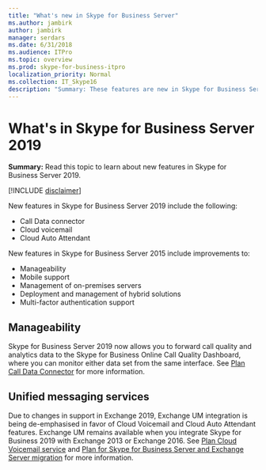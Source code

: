 ```yaml
---
title: "What's new in Skype for Business Server" 
ms.author: jambirk
author: jambirk
manager: serdars
ms.date: 6/31/2018
ms.audience: ITPro
ms.topic: overview
ms.prod: skype-for-business-itpro
localization_priority: Normal
ms.collection: IT_Skype16
description: "Summary: These features are new in Skype for Business Server 2019."
---
```


# What's in Skype for Business Server 2019 

**Summary:** Read this topic to learn about new features in Skype for Business Server 2019.  

[!INCLUDE [disclaimer](disclaimer.md)]

New features in Skype for Business Server 2019 include the following:
  
- Call Data connector
- Cloud voicemail
- Cloud Auto Attendant


  
New features in Skype for Business Server 2015 include improvements to:

- Manageability
- Mobile support
- Management of on-premises servers
- Deployment and management of hybrid solutions
- Multi-factor authentication support

  
## Manageability

Skype for Business Server 2019 now allows you to forward call quality and analytics data to the Skype for Business Online Call Quality Dashboard, where you can monitor either data set from the same interface. See [Plan Call Data Connector](hybrid/plan-call-data-connector.md) for more information.
  
## Unified messaging services

Due to changes in support in Exchange 2019, Exchange UM integration is being de-emphasised in favor of Cloud Voicemail and Cloud Auto Attendant features. Exchange UM remains available when you integrate Skype for Business 2019 with Exchange 2013 or Exchange 2016. See [Plan Cloud Voicemail service](hybrid/plan-cloud-voicemail.md) and [Plan for Skype for Business Server and Exchange Server migration](hybrid/plan-um-migration.md) for more information.


